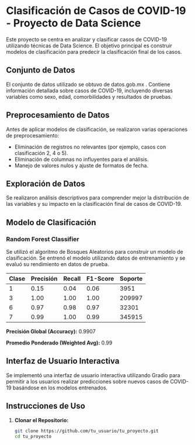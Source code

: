 # Clasificación de Casos de COVID-19 - Proyecto de Data Science

Este proyecto se centra en analizar y clasificar casos de COVID-19 utilizando técnicas de Data Science. El objetivo principal es construir modelos de clasificación para predecir la clasificación final de los casos.

## Conjunto de Datos

El conjunto de datos utilizado se obtuvo de datos.gob.mx . Contiene información detallada sobre casos de COVID-19, incluyendo diversas variables como sexo, edad, comorbilidades y resultados de pruebas.

## Preprocesamiento de Datos

Antes de aplicar modelos de clasificación, se realizaron varias operaciones de preprocesamiento:

- Eliminación de registros no relevantes (por ejemplo, casos con clasificación 2, 4 o 5).
- Eliminación de columnas no influyentes para el análisis.
- Manejo de valores nulos y ajuste de formatos de fecha.

## Exploración de Datos

Se realizaron análisis descriptivos para comprender mejor la distribución de las variables y su impacto en la clasificación final de casos de COVID-19.

## Modelo de Clasificación

### Random Forest Classifier

Se utilizó el algoritmo de Bosques Aleatorios para construir un modelo de clasificación. Se entrenó el modelo utilizando datos de entrenamiento y se evaluó su rendimiento en datos de prueba.

| Clase | Precisión | Recall | F1-Score | Soporte |
|-------|-----------|--------|----------|---------|
| 1     | 0.15      | 0.04   | 0.06     | 3951    |
| 3     | 1.00      | 1.00   | 1.00     | 209997  |
| 6     | 0.97      | 0.98   | 0.97     | 32301   |
| 7     | 0.99      | 1.00   | 0.99     | 345915  |

**Precisión Global (Accuracy):** 0.9907

**Promedio Ponderado (Weighted Avg):** 0.99


## Interfaz de Usuario Interactiva

Se implementó una interfaz de usuario interactiva utilizando Gradio para permitir a los usuarios realizar predicciones sobre nuevos casos de COVID-19 basándose en los modelos entrenados.

## Instrucciones de Uso

1. **Clonar el Repositorio:**
   ```bash
   git clone https://github.com/tu_usuario/tu_proyecto.git
   cd tu_proyecto
